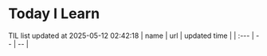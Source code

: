 # Today I Learn 
TIL list updated at 2025-05-12 02:42:18
| name | url | updated time |
| :--- | -- | -- |

